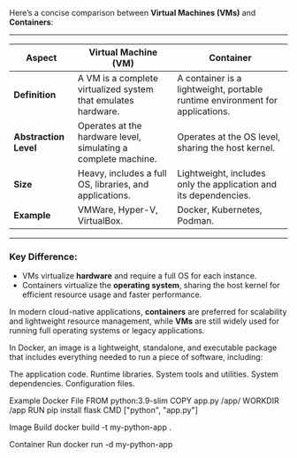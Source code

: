 Here’s a concise comparison between **Virtual Machines (VMs)** and **Containers**:

---

| **Aspect**                 | **Virtual Machine (VM)**                                         | **Container**                                      |
|----------------------------|------------------------------------------------------------------|---------------------------------------------------|
| **Definition**             | A VM is a complete virtualized system that emulates hardware.   | A container is a lightweight, portable runtime environment for applications. |
| **Abstraction Level**      | Operates at the hardware level, simulating a complete machine.  | Operates at the OS level, sharing the host kernel. |
| **Size**                   | Heavy, includes a full OS, libraries, and applications.         | Lightweight, includes only the application and its dependencies. |
| **Example**                | VMWare, Hyper-V, VirtualBox.                                   | Docker, Kubernetes, Podman.                      |

---

### **Key Difference:**
- VMs virtualize **hardware** and require a full OS for each instance.
- Containers virtualize the **operating system**, sharing the host kernel for efficient resource usage and faster performance.

In modern cloud-native applications, **containers** are preferred for scalability and lightweight resource management, while **VMs** are still widely used for running full operating systems or legacy applications.

In Docker, an image is a lightweight, standalone, and executable package that includes everything needed to run a piece of software, including:

The application code.
Runtime libraries.
System tools and utilities.
System dependencies.
Configuration files.


Example Docker File
FROM python:3.9-slim
COPY app.py /app/
WORKDIR /app
RUN pip install flask
CMD ["python", "app.py"]

Image Build
docker build -t my-python-app .

Container Run
docker run -d my-python-app
